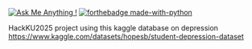 [![Ask Me Anything !](https://img.shields.io/badge/Ask%20me-anything-1abc9c.svg)](https://GitHub.com/ascaletty) [![forthebadge made-with-python](http://ForTheBadge.com/images/badges/made-with-python.svg)](https://www.python.org/)


HackKU2025 project using this kaggle database on depression
https://www.kaggle.com/datasets/hopesb/student-depression-dataset
